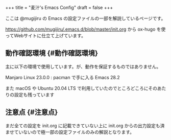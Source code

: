 +++
title = "麦汁's Emacs Config"
draft = false
+++

ここは @mugijiru の Emacs の設定ファイルの一部を解説しているページです。

<https://github.com/mugijiru/.emacs.d/blob/master/init.org> から
ox-hugo を使ってWebサイトに仕立て上げています。


## 動作確認環境 {#動作確認環境}

主に以下の環境で使用しています。が、動作を保証するものではありません。

Manjaro Linux 23.0.0
: pacman で手に入る Emacs 28.2

また macOS や Ubuntu 20.04 LTS で利用していたのでところどころにそのあたりの設定も残っています


## 注意点 {#注意点}

まだ全ての設定を init.org に記載できていない上に
init.org からの出力設定も済ませていないので極一部の設定ファイルのみの解説となります。
